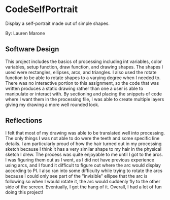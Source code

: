 # CodeSelfPortrait
Display a self-portrait made out of simple shapes.

By: Lauren Marone

## Software Design
This project includes the basics of processing including int variables, color variables, setup function, draw function, and drawing shapes. The shapes I used were rectangles, ellipses, arcs, and triangles. I also used the rotate function to be able to rotate shapes to a varying degree when I needed to. There was no interactive portion to this assignment, so the code that was written produces a static drawing rather than one a user is able to manipulate or interact with. By sectioning and placing the snippets of code where I want them in the processing file, I was able to create multiple layers giving my drawing a more well rounded look. 

## Reflections
I felt that most of my drawing was able to be translated well into processing. The only things I was not able to do were the teeth and some specific line details. I am particularly proud of how the hair turned out in my processing sketch because I think it has a very similar shape to my hair in the physical sketch I drew. The process was quite enjoyable to me until I got to the arcs. I was figuring them out as I went, as I did not have previous experience using arcs, and I found it difficult to figure out where the arc would display according to PI. I also ran into some difficulty while trying to rotate the arcs because I could only see part of the "invisible" ellipse that the arc is following so when I would rotate it, the arc would suddenly fly to the other side of the screen. Eventually, I got the hang of it. Overall, I had a lot of fun doing this project!
